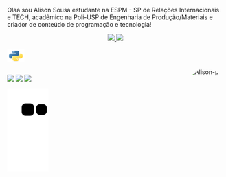 Olaa sou Alison Sousa estudante na ESPM - SP de Relações Internacionais e TECH, acadêmico na Poli-USP de Engenharia de Produção/Materiais e criador de conteúdo de programação e tecnologia!

<div align="center">
  <a href="https://github.com/Alison-Sousa">
  <img height="180em" src="https://github-readme-stats.vercel.app/api?username=Alison-Sousa&show_icons=true&theme=dracula&include_all_commits=true&count_private=true"/>
  <img height="180em" src="https://github-readme-stats.vercel.app/api/top-langs/?username=Alison-Sousa&layout=compact&langs_count=7&theme=dracula"/>
</div>


<div style="display: inline_block"><br>
  <img align="center" alt="Rafa-Python" height="30" width="40" src="https://raw.githubusercontent.com/devicons/devicon/master/icons/python/python-original.svg">

  <img align="right" alt="Alison-pic" height="150" style="border-radius:50px;" 
src="https://img.freepik.com/vetores-premium/desenho-de-desenho-animado-de-um-programador_29937-8176.jpg" >
</div>

##

  ##

<div> 
  <a href="https://www.youtube.com/channel/UCXgO0l9kHILV20eYbOEw2-g" target="_blank"><img src="https://img.shields.io/badge/YouTube-FF0000?style=for-the-badge&logo=youtube&logoColor=white" target="_blank"></a>
  <a href = "alisoncordeiro1997@gmail.com"><img src="https://img.shields.io/badge/-Gmail-%23333?style=for-the-badge&logo=gmail&logoColor=white" target="_blank"></a>
  <a href="https://www.linkedin.com/in/alison-cordeiro-sousa-09abb81a8/" target="_blank"><img src="https://img.shields.io/badge/-LinkedIn-%230077B5?style=for-the-badge&logo=linkedin&logoColor=white" target="_blank"></a> 
  
![Snake animation](https://github.com/Alison-Sousa/Alison-Sousa/blob/output/github-contribution-grid-snake.svg)
</div>
